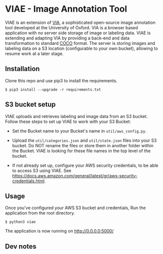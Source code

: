 # VIAE - Image Annotation Tool
VIAE is an extension of [VIA](http://www.robots.ox.ac.uk/~vgg/software/via/), a sophisticated open-source image annotation tool developed at the University of Oxford. VIA is a browser based application with no server side storage of image or labeling data. VIAE is extending and adapting VIA by providing a back-end and data transformation to standard [COCO](http://cocodataset.org/#format-data) format. The server is storing images and labeling data on a S3 location (configurable to your own bucket), allowing to resume work at a later stage. 


## Installation
Clone this repo and use pip3 to install the requirements.
```
$ pip3 install --upgrade -r requirements.txt 
```

## S3 bucket setup
VIAE uploads and retrieves labeling and image data from an S3 bucket. Follow these steps to set up VIAE to work with your S3 Bucket:
* Set the Bucket name to your Bucket's name in `util/aws_config.py`.
* Upload the `util/categories.json` and `util/state.json` files into your S3 bucket. Do NOT rename the files or store them in another folder within the Bucket. VIAE is looking for these file names in the top level of the bucket.

* If not already set up, configure your AWS security credentials, to be able to access S3 using VIAE. See https://docs.aws.amazon.com/general/latest/gr/aws-security-credentials.html.


## Usage
Once you've configured your AWS S3 bucket and credentials, Run the application from the root directory.
```
$ python3 viae
```

The application is now running on http://0.0.0.0:5000/

## Dev notes